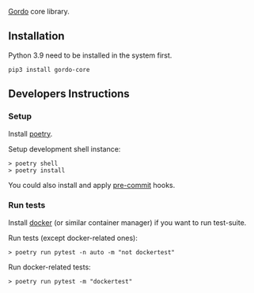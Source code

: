 [Gordo](https://github.com/equinor/gordo) core library.

## Installation

Python 3.9 need to be installed in the system first.

```
pip3 install gordo-core
```

## Developers Instructions

### Setup

Install [poetry](https://python-poetry.org/docs/#installation).

Setup development shell instance:

```console
> poetry shell
> poetry install
```

You could also install and apply [pre-commit](https://pre-commit.com/#usage) hooks.

### Run tests

Install [docker](https://docs.docker.com/engine/install/) (or similar container manager) if you want to run test-suite.

Run tests (except docker-related ones):

```console
> poetry run pytest -n auto -m "not dockertest"
```

Run docker-related tests:
```console
> poetry run pytest -m "dockertest"
```
